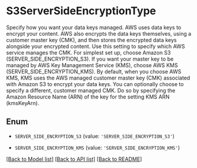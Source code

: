 # S3ServerSideEncryptionType

Specify how you want your data keys managed. AWS uses data keys to encrypt your content. AWS also encrypts the data keys themselves, using a customer master key (CMK), and then stores the encrypted data keys alongside your encrypted content. Use this setting to specify which AWS service manages the CMK. For simplest set up, choose Amazon S3 (SERVER_SIDE_ENCRYPTION_S3). If you want your master key to be managed by AWS Key Management Service (KMS), choose AWS KMS (SERVER_SIDE_ENCRYPTION_KMS). By default, when you choose AWS KMS, KMS uses the AWS managed customer master key (CMK) associated with Amazon S3 to encrypt your data keys. You can optionally choose to specify a different, customer managed CMK. Do so by specifying the Amazon Resource Name (ARN) of the key for the setting KMS ARN (kmsKeyArn).

## Enum

* `SERVER_SIDE_ENCRYPTION_S3` (value: `'SERVER_SIDE_ENCRYPTION_S3'`)

* `SERVER_SIDE_ENCRYPTION_KMS` (value: `'SERVER_SIDE_ENCRYPTION_KMS'`)

[[Back to Model list]](../README.md#documentation-for-models) [[Back to API list]](../README.md#documentation-for-api-endpoints) [[Back to README]](../README.md)


